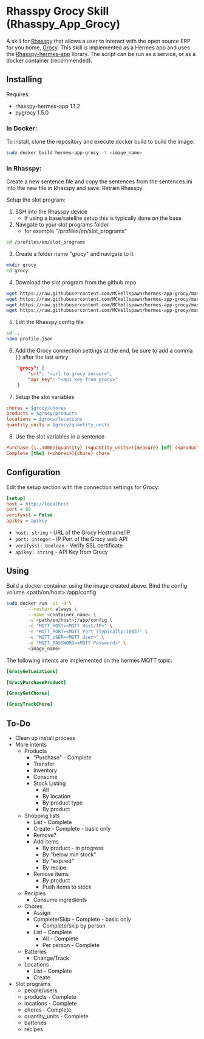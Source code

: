 # Rhasspy Grocy Skill (Rhasspy_App_Grocy)

A skill for [Rhasspy](https://github.com/rhasspy) that allows a user to interact with the open source ERP for you home, [Grocy](https://grocy.info/). This skill is implemented as a Hermes app and uses the [Rhasspy-hermes-app](https://github.com/rhasspy/rhasspy-hermes-app) library. The script can be run as a service, or as a docker container (recommended). 

## Installing

Requires:
* rhasspy-hermes-app 1.1.2
* pygrocy 1.5.0

### In Docker:
To install, clone the repository and execute docker build to build the image.

```bash
sudo docker build hermes-app-grocy -t <image_name>
```

### In Rhasspy:
Create a new sentence file and copy the sentences from the sentences.ini into the new file in Rhasspy and save. Retrain Rhasspy.

Setup the slot program:
1. SSH into the Rhasspy device 
   * If using a base/satellite setup this is typically done on the base
2. Navigate to your slot programs folder
   * for example "/profiles/en/slot_programs"
```bash
cd /profiles/en/slot_programs
```
3. Create a folder name "grocy" and navigate to it
```bash
mkdir grocy
cd grocy
```
4. Download the slot program from the github repo
```bash
wget https://raw.githubusercontent.com/MCHellspawn/hermes-app-grocy/master/slot_programs/chores
wget https://raw.githubusercontent.com/MCHellspawn/hermes-app-grocy/master/slot_programs/locations
wget https://raw.githubusercontent.com/MCHellspawn/hermes-app-grocy/master/slot_programs/products
wget https://raw.githubusercontent.com/MCHellspawn/hermes-app-grocy/master/slot_programs/quantity_units
```
5. Edit the Rhasspy config file
```bash
cd ..
nano profile.json
```
6. Add the Grocy connection settings at the end, be sure to add a comma (,) after the last entry
```json
    "grocy": {
        "url": "<url to grocy server>",
        "api_key": "<api key from grocy>"
    }
```
7. Setup the slot variables
```ini
chores = $grocy/chores
products = $grocy/products
locations = $grocy/locations
quantity_units = $grocy/quantity_units
```
8. Use the slot variables in a sentence
```ini
Purchase (1..1000){quantity} (<quantity_units>){measure} [of] (<products>){product} into [the] (<locations>){location}
Complete [the] (<chores>){chore} chore
```

## Configuration

Edit the setup section with the connection settings for Grocy:
```ini
[setup]
host = http://localhost
port = 80
verifyssl = False
apikey = apikey
```

* `host: string` - URL of the Grocy Hostname/IP
* `port: integer` - IP Port of the Grocy web API
* `verifyssl: boolean` - Verify SSL certificate
* `apikey: string` - API Key from Grocy

## Using

Build a docker container using the image created above.
Bind the config volume <path/on/host>:/app/config

```bash
sudo docker run -it -d \
        --restart always \
        --name <container_name> \
        -v <path/on/host>:/app/config \
        -e "MQTT_HOST=<MQTT Host/IP>" \
        -e "MQTT_PORT=<MQTT Port (Typically:1883)" \
        -e "MQTT_USER=<MQTT User>" \
        -e "MQTT_PASSWORD=<MQTT Password>" \
        <image_name>
```

The following intents are implemented on the hermes MQTT topic:

```ini
[GrocyGetLocations]

[GrocyPurchaseProduct]

[GrocyGetChores]

[GrocyTrackChore]
```

## To-Do

* Clean up install process
* More intents
  * Products
    * "Purchase" - Complete
    * Transfer
    * Inventory
    * Consume
    * Stock Listing
      * All
      * By location
      * By product type
      * By product
  * Shopping lists
    * List - Complete
    * Create - Complete - basic only
    * Remove?
    * Add items
      * By product - In progress
      * By "below min stock"
      * By "expired"
      * By recipe
    * Remove items
      * By product
      * Push items to stock
  * Recipies
    * Consume ingredients
  * Chores
    * Assign
    * Complete/Skip - Complete - basic only
      * Complete/skip by person
    * List - Complete
      * All - Complete
      * Per person - Complete
  * Batteries
    * Change/Track
  * Locations
    * List - Complete
    * Create
* Slot programs
  * people/users
  * products - Complete
  * locations - Complete
  * chores - Complete
  * quantity_units - Complete
  * batteries
  * recipes